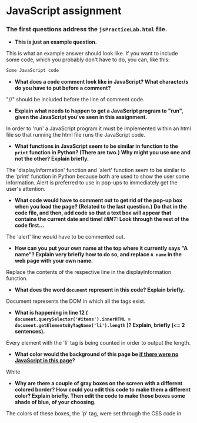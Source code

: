 # JavaScript assignment

### The first questions address the `jsPracticeLab.html` file.

* **This is just an example question.**

This is what an example answer should look like. If you want to include some code, which you probably don't have to do, you can, like this:

```js
Some JavaScript code
```

* **What does a code comment look like in JavaScript? What character/s do you have to put before a comment?**

"//" should be included before the line of comment code.

* **Explain what needs to happen to get a JavaScript program to "run", given the JavaScript you've seen in this assignment.**

In order to 'run' a JavaScript program it must be implemented within an html file so that running the html file runs the JavaScript code.

* **What functions in JavaScript seem to be similar in function to the `print` function in Python? (There are two.) Why might you use one and not the other? Explain briefly.**

The 'displayInformation' function and 'alert' function seem to be similar to the 'print' function in Python because both are used to show the user some information. Alert is preferred to use in pop-ups to immediately get the user's attention.

* **What code would have to comment out to get rid of the pop-up box when you load the page? (Related to the last question.) Do that in the code file, and then, add code so that a text box will appear that contains the current date and time! *HINT:* Look through the rest of the code first...**

The 'alert' line would have to be commented out.

* **How can you put your own name at the top where it currently says "A name"? Explain very briefly how to do so, and replace `A name` in the web page with your own name.**

Replace the contents of the respective line in the displayInformation function.

* **What does the word `document` represent in this code? Explain briefly.**

Document represents the DOM in which all the tags exist.

* **What is happening in line 12 (
		`document.querySelector('#items').innerHTML = document.getElementsByTagName('li').length`
)? Explain, briefly (<= 2 sentences).**

Every element with the 'li' tag is being counted in order to output the length.

* **What color would the background of this page be <u>if there were no JavaScript in this page</u>?**

White

* **Why are there a couple of gray boxes on the screen with a different colored border? How could you edit this code to make them a different color? Explain briefly. Then edit the code to make those boxes some shade of blue, of your choosing.**

The colors of these boxes, the 'p' tag, were set through the CSS code in <style>. This can edited by changing the 'background-color' hex code in the 'p' tag.

* **Edit the code so that, if you highlight `McGill University` and copy it, you see the text `O Canada` near the bottom of the page. Briefly explain why you made the edits that you did -- how did you know/figure out what to do?**

I changed the output string in the copyFunction from "Go Blue!" to "0 Canada". I also added an oncopy="copyFunction()" to McGill University so it calls copyFunction when the line is copied. I knew to do this because a similar thing was done on the University of Michigan line.

* **In the original code, when you click the button that says `Wow`, you see a text box! Wow. Explain briefly in your own words why the following code causes that to happen:**


```js
function handleClick(){
	alert("hello");
}
```
**and**

```js
<button onclick=handleClick() id="wow-button">Wow</button>
```

The first part of the code creates a function to do something when something is clicked, hence "handleClick". That something that happens in this case is a pop-up that says "hello".

The second part of the code creates a button with the "handleClick" function (defined above) integrated so that when the button is clicked, something happens aka a pop-up appears saying "hello"

* **Knowing what you learned from the previous question, add code/markup to the `jsPracticeLab.html` file *so that* there is a button with the text `Spring Equinox 2019` on it somewhere on the page, and when that button is clicked, a text box containing the text `March 20, 2019` appears. (There's no function -- that I am aware of -- to automatically get this info, you've got to type it yourself.)**



### The next few questions address the `jquerylib_submit_example.html` file.

* **Check out the file `jquerylib_submit_example.html`. This is an example of code that uses a package called `jQuery` (and this will need you to have an internet connection to run it properly, although the other file does not). Check out resources above for more on jQuery!**

* **When you enter input that isn't valid, you see an error that is red. Why is the error in red? Why is the response for valid inputs blue?**

The error is red and the valid input is blue because that is what was defined for each state in the CSS code.

* **What is this line `var regex = /^[a-zA-Z]+$/;` helping with? And if you googled something to figure that out, what did you google, and what, briefly, did you learn? (If you didn't need to google, you can leave that out, but explain briefly what that line is helping the program do, anyway.)**

I googled "regex a-zA-Z" and learned that this helps define the type of input we consider valid.

* **What's different about the syntax of conditional statements in JavaScript, compared to Python?**

There is no return statement in JavaScript whereas in Python, a return statement is required for conditional statements.

* **What do you think the `10000` refers to in the code `.fadeOut(10000)`?**

I think it's the speed at which the text will fade out.

* **What do you think is going on with the following code at the beginning of the program? Note that the most important thing to do for answering this question is to be thoughtful and clear, not to be absolutely correct:**

A page can only be manipulated when the document is "ready." The code shown detects when the document is ready then runs. The jquery code can only run when Document Object Model (DOM) is ready for JavaScript execution.
